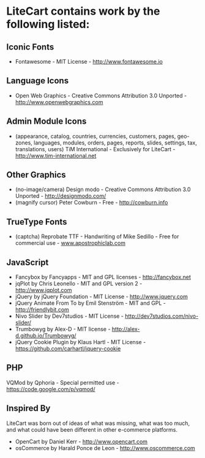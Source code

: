 LiteCart contains work by the following listed:
===============================================

Iconic Fonts
------------
* Fontawesome - MIT License - http://www.fontawesome.io

Language Icons
--------------
* Open Web Graphics - Creative Commons Attribution 3.0 Unported - http://www.openwebgraphics.com

Admin Module Icons
------------------
* (appearance, catalog, countries, currencies, customers, pages, geo-zones, languages, modules, orders, pages, reports, slides, settings, tax, translations, users) TiM International - Exclusively for LiteCart - http://www.tim-international.net

Other Graphics
--------------
* (no-image/camera) Design modo - Creative Commons Attribution 3.0 Unported - http://designmodo.com/
* (magnify cursor) Peter Cowburn - Free - http://cowburn.info

TrueType Fonts
--------------
* (captcha) Reprobate TTF - Handwriting of Mike Sedillo - Free for commercial use - www.apostrophiclab.com

JavaScript
----------
* Fancybox by Fancyapps - MIT and GPL licenses - http://fancybox.net
* jqPlot by Chris Leonello - MIT and GPL version 2 - http://www.jqplot.com
* jQuery by jQuery Foundation - MIT License - http://www.jquery.com
* jQuery Animate From To by Emil Stenström - MIT and GPL - http://friendlybit.com
* Nivo Slider by Dev7studios - MIT License - http://dev7studios.com/nivo-slider/
* Trumbowyg by Alex-D - MIT license - http://alex-d.github.io/Trumbowyg/
* jQuery Cookie Plugin by Klaus Hartl - MIT License - https://github.com/carhartl/jquery-cookie

PHP
---
VQMod by Qphoria - Special permitted use - https://code.google.com/p/vqmod/

Inspired By
-----------
LiteCart was born out of ideas of what was missing, what was too much, and what could have been different in other e-commerce platforms.

* OpenCart by Daniel Kerr - http://www.opencart.com
* osCommerce by Harald Ponce de Leon - http://www.oscommerce.com
